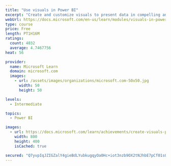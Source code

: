 ```yaml
---
title: "Use visuals in Power BI"
excerpt: "Create and customize visuals to present data in compelling and insightful ways."
webUrl: https://docs.microsoft.com/en-us/learn/modules/visuals-in-power-bi/
type: course
price: Free
length: PT1H16M
ratings:
  count: 4032
  average: 4.7467756
heat: 56

provider:
  name: Microsoft Learn
  domain: microsoft.com
  images:
    - url: /assets/images/organizations/microsoft.com-50x50.jpg
      width: 50
      height: 50

levels:
  - Intermediate

topics:
  - Power BI

images:
  - url: https://docs.microsoft.com/learn/achievements/create-visuals-power-bi-desktop-social.png
    width: 800
    height: 400
    isCached: true

secured: "Q7yvpIqJZIGZalY4gieBdLYubkugqyOa0Hc+iot3nzb9OX2tNJhbE7pCf01sQRU+fHG63z3zSsE69rsoUNBopp8OXcnelSiUJiwLgt+gfcUe87tOhDexouqALseC/w55z9rRWlXhW10xAXzFfMHlsw1T3NqFfe6zerJwKq5yVXMv0xN9VHi7M15ba4U44QybgmVJJKxbTgjMTvAyar1V5sDNNWq10eT4kyqt3VADsI0mVzTvkyHaXrJ1cyxQXk0ctjnfkXm/mYdqSTKMfIwmeeXlw8i5O9PttIJ72ZPCN/VLTSN2IMO8wPAeL9ee2bzxEIuMVaKQZJmPTJ/Gs/XOYdAzFBU9tC5QogmTrNJXMkGcvIKRa0bcBeSX4WsKYdabG7GcTq/8YmKsbFTxCkDISpcJUua62FW0pX73ue1sb6Y=;y3nMx//yl8wkMbQT0VPHww=="
---
```


